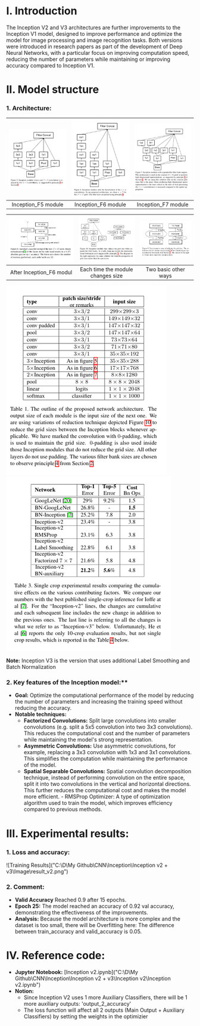 # I. Introduction

The Inception V2 and V3 architectures are further improvements to the Inception V1 model, designed to improve performance and optimize the model for image processing and image recognition tasks. Both versions were introduced in research papers as part of the development of Deep Neural Networks, with a particular focus on improving computation speed, reducing the number of parameters while maintaining or improving accuracy compared to Inception V1.

# II. Model structure

### 1. Architecture:

| ![image](https://github.com/MinhKint/CNN/blob/main/Inception/Inception%20v2%20%2B%20v3/Image/Figure%205.png) | ![image](https://github.com/MinhKint/CNN/blob/main/Inception/Inception%20v2%20%2B%20v3/Image/Figure%206.png) | ![image](https://github.com/MinhKint/CNN/blob/main/Inception/Inception%20v2%20%2B%20v3/Image/Figure%207.png) |
|:------------------------------:|:------------------------------:|:------------------------------:|
| Inception_F5 module  | Inception_F6 module  | Inception_F7 module  |

| ![image](https://github.com/MinhKint/CNN/blob/main/Inception/Inception%20v2%20%2B%20v3/Image/Figure%208.png) | ![image](https://github.com/MinhKint/CNN/blob/main/Inception/Inception%20v2%20%2B%20v3/Image/Figure%2010.png)| ![image](https://github.com/MinhKint/CNN/blob/main/Inception/Inception%20v2%20%2B%20v3/Image/Figure%209.png) |
|:------------------------------:|:------------------------------:|:------------------------------:|
| After Inception_F6 modul  | Each time the module changes size  | Two basic other ways  |

![image](https://github.com/MinhKint/CNN/blob/main/Inception/Inception%20v2%20%2B%20v3/Image/Architecture%20%2B%20Layer%20Inception%20v2.png) ![image](https://github.com/MinhKint/CNN/blob/main/Inception/Inception%20v2%20%2B%20v3/Image/Architecture%20%2B%20Layer%20Inception%20v3.png)

**Note:** Inception V3 is the version that uses additional Label Smoothing and Batch Normalization

### 2. Key features of the Inception model:**

- **Goal:** Optimize the computational performance of the model by reducing the number of parameters and increasing the training speed without reducing the accuracy.
- **Notable techniques:**
  - **Factorized Convolutions:** Split large convolutions into smaller convolutions (e.g. split a 5x5 convolution into two 3x3 convolutions). This reduces the computational cost and the number of parameters while maintaining the model's strong representation.
  - **Asymmetric Convolutions:** Use asymmetric convolutions, for example, replacing a 3x3 convolution with 1x3 and 3x1 convolutions. This simplifies the computation while maintaining the performance of the model.
  - **Spatial Separable Convolutions:** Spatial convolution decomposition technique, instead of performing convolution on the entire space, split it into two convolutions in the vertical and horizontal directions. This further reduces the computational cost and makes the model more efficient. - RMSProp Optimizer: A type of optimization algorithm used to train the model, which improves efficiency compared to previous methods.

# III. Experimental results:

### 1. Loss and accuracy: 

![Training Results]("C:\D\My Github\CNN\Inception\Inception v2 + v3\Image\result_v2.png")

### 2. Comment: 

- **Valid Accuracy** Reached 0.9 after 15 epochs.
- **Epoch 25:** The model reached an accuracy of 0.92 val accuracy, demonstrating the effectiveness of the improvements.
- **Analysis:** Because the model architecture is more complex and the dataset is too small, there will be Overfitting here: The difference between train_accuracy and valid_accuracy is 0.05.

# IV. Reference code:

- **Jupyter Notebook:** [Inception v2.ipynb]("C:\D\My Github\CNN\Inception\Inception v2 + v3\Inception v2\Inception v2.ipynb")
- **Notion:**
  - Since Inception V2 uses 1 more Auxiliary Classifiers, there will be 1 more auxiliary outputs: 'output_2_accuracy'
  - The loss function will affect all 2 outputs (Main Output + Auxiliary Classifiers) by setting the weights in the optimizier
